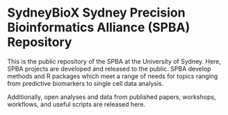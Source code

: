 # SydneyBioX Sydney Precision Bioinformatics Alliance (SPBA) Repository

This is the public repository of the SPBA at the University of Sydney. Here, SPBA projects are developed and released to the public. SPBA develop methods and R packages which meet a range of needs for topics ranging from predictive biomarkers to single cell data analysis. 

Additionally, open analyses and data from published papers, workshops, workflows, and useful scripts are released here.

